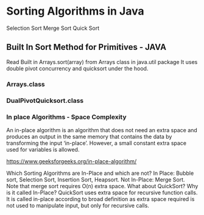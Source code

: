 # Sorting Algorithms in Java

Selection Sort
Merge Sort
Quick Sort

## Built In Sort Method for Primitives - JAVA

Read Built in Arrays.sort(array) from Arrays class in java.util package
It uses double pivot concurrency and quicksort under the hood.

### Arrays.class

### DualPivotQuicksort.class

### In place Algorithms - Space Complexity

An in-place algorithm is an algorithm that does not need an extra space and produces an output in the same memory that contains the data by transforming the input ‘in-place’. However, a small constant extra space used for variables is allowed.

https://www.geeksforgeeks.org/in-place-algorithm/

Which Sorting Algorithms are In-Place and which are not?
In Place: Bubble sort, Selection Sort, Insertion Sort, Heapsort.
Not In-Place: Merge Sort. Note that merge sort requires O(n) extra space.
What about QuickSort? Why is it called In-Place?
QuickSort uses extra space for recursive function calls. It is called in-place according to broad definition as extra space required is not used to manipulate input, but only for recursive calls.
